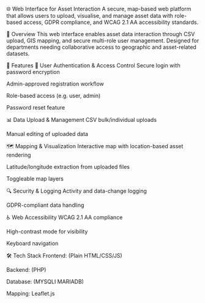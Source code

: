 🌐 Web Interface for Asset Interaction
A secure, map-based web platform that allows users to upload, visualise, and manage asset data with role-based access, GDPR compliance, and WCAG 2.1 AA accessibility standards.

📌 Overview
This web interface enables asset data interaction through CSV upload, GIS mapping, and secure multi-role user management. Designed for departments needing collaborative access to geographic and asset-related datasets.

🚀 Features
🔐 User Authentication & Access Control
Secure login with password encryption

Admin-approved registration workflow

Role-based access (e.g. user, admin)

Password reset feature

📊 Data Upload & Management
CSV bulk/individual uploads

Manual editing of uploaded data

🗺️ Mapping & Visualization
Interactive map with location-based asset rendering

Latitude/longitude extraction from uploaded files

Toggleable map layers

🔍 Security & Logging
Activity and data-change logging

GDPR-compliant data handling

♿ Web Accessibility
WCAG 2.1 AA compliance

High-contrast mode for visibility

Keyboard navigation

🛠️ Tech Stack
Frontend: (Plain HTML/CSS/JS)

Backend: (PHP)

Database: (MYSQLI MARIADB)

Mapping: Leaflet.js




